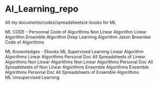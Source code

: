 # AI_Learning_repo
All my documents/codes/spreadsheets/e-books for ML

ML CODE – 
	Personnal Code of Algorithms
		Non Linear Algorithm
		Linear Algorithm
		Ensemble Algorithm
		Deep Learning Algorithm
	Jason Brownlee Code of Algorithms
		
ML Knownledges -
		Ebooks
		ML Supervised Learning
			Linear Algorithm Algorithms
				Linear Algorithms Personal Doc
				All Spreadsheets of Linear Algorithms
			Non Linear Algorithms
				Non Linear Algorithms Personal Doc
				All Spreadsheets of Non Linear Algorithms
			Ensemble Algorithms
				Ensemble Algorithms Personal Doc
				All Spreadsheets of Ensemble Algorithms				
		ML Unsupervised Learning
			
		
